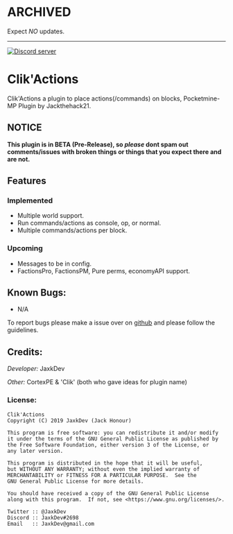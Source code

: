 # ARCHIVED
Expect *NO* updates.


---





<a href="https://tiny.cc/JaxksDC"><img src="https://discordapp.com/api/guilds/554059221847638040/embed.png" alt="Discord server"/></a>

# Clik'Actions
Clik'Actions a plugin to place actions(/commands) on blocks, Pocketmine-MP Plugin by Jackthehack21.

## NOTICE
 **This plugin is in BETA (Pre-Release), so *please* dont spam out comments/issues with broken things or things that you expect there and are not.**
 
## Features
### Implemented
 - Multiple world support.
 - Run commands/actions as console, op, or normal.
 - Multiple commands/actions per block.

### Upcoming
 - Messages to be in config.
 - FactionsPro, FactionsPM, Pure perms, economyAPI support.

## Known Bugs:
 - N/A

To report bugs please make a issue over on [github](https://github.com/jackthehack21/ClikActions/issues/new) and please follow the guidelines.

## Credits:
_Developer:_ JaxkDev

_Other:_ CortexPE & 'Clik' (both who gave ideas for plugin name)


### License:
    Clik'Actions
    Copyright (C) 2019 JaxkDev (Jack Honour)
    
    This program is free software: you can redistribute it and/or modify
    it under the terms of the GNU General Public License as published by
    the Free Software Foundation, either version 3 of the License, or
    any later version.
    
    This program is distributed in the hope that it will be useful,
    but WITHOUT ANY WARRANTY; without even the implied warranty of
    MERCHANTABILITY or FITNESS FOR A PARTICULAR PURPOSE.  See the
    GNU General Public License for more details.
    
    You should have received a copy of the GNU General Public License
    along with this program.  If not, see <https://www.gnu.org/licenses/>.
    
    Twitter :: @JaxkDev
    Discord :: JaxkDev#2698
    Email   :: JaxkDev@gmail.com
